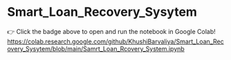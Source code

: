 # Smart_Loan_Recovery_Sysytem

👉 Click the badge above to open and run the notebook in Google Colab!
https://colab.research.google.com/github/KhushiBarvaliya/Smart_Loan_Recovery_Sysytem/blob/main/Samrt_Loan_Rcovery_System.ipynb

